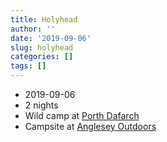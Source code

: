 ```yaml
---
title: Holyhead
author: ''
date: '2019-09-06'
slug: holyhead
categories: []
tags: []
---
```


* 2019-09-06
* 2 nights
* Wild camp at [Porth Dafarch](https://goo.gl/maps/1p89efRgcW1LbLwH6)
* Campsite at [Anglesey Outdoors](https://goo.gl/maps/fHSejee5sUvMZDHw7)